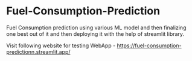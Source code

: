 # Fuel-Consumption-Prediction
Fuel Consumption prediction using various ML model and then finalizing one best out of it and then deploying it with the help of streamlit library.

Visit following website for testing WebApp - 
https://fuel-consumption-predictionn.streamlit.app/
